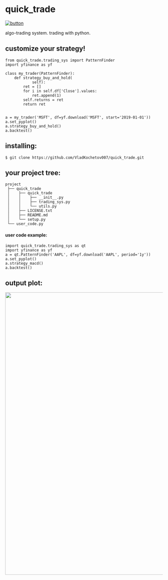 # quick_trade


[![button](https://srv2.imgonline.com.ua/result_img/imgonline-com-ua-Resize-7TnuiVmtcX62.jpg)](https://www.donationalerts.com/r/vladkochetov007)


algo-trading system.
trading with python.


## customize your strategy!

```
from quick_trade.trading_sys import PatternFinder
import yfinance as yf

class my_trader(PatternFinder):
    def strategy_buy_and_hold(
            self):
        ret = []
        for i in self.df['Close'].values:
            ret.append(1)
        self.returns = ret
        return ret


a = my_trader('MSFT', df=yf.download('MSFT', start='2019-01-01'))
a.set_pyplot()
a.strategy_buy_and_hold()
a.backtest()
```
## installing:
```
$ git clone https://github.com/VladKochetov007/quick_trade.git
```

## your project tree:
```
project
 ├── quick_trade
 │    ├── quick_trade
 │    │    ├── __init__.py
 │    │    ├── trading_sys.py
 │    │    └── utils.py
 │    ├── LICENSE.txt
 │    ├── README.md
 │    └── setup.py
 └── user_code.py
```

#### user code example:
```
import quick_trade.trading_sys as qt
import yfinance as yf
a = qt.PatternFinder('AAPL', df=yf.download('AAPL', period='1y'))
a.set_pyplot()
a.strategy_macd()
a.backtest()
```

## output plot:
<div align="left">
  <img src="https://i.ibb.co/ThYVwpq/imgonline-com-ua-Big-Picture-afe-Xd-HJoldw-Tp.jpg" width=900">
</div>